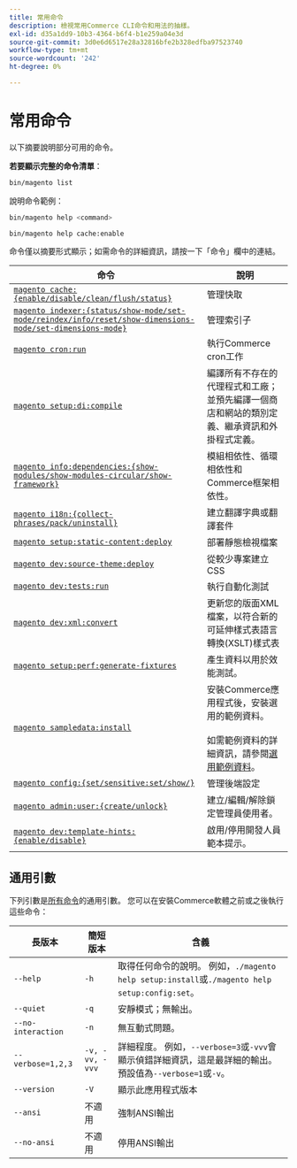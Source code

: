 ```yaml
---
title: 常用命令
description: 檢視常用Commerce CLI命令和用法的抽樣。
exl-id: d35a1dd9-10b3-4364-b6f4-b1e259a04e3d
source-git-commit: 3d0e6d6517e28a32816bfe2b328edfba97523740
workflow-type: tm+mt
source-wordcount: '242'
ht-degree: 0%

---
```


# 常用命令

以下摘要說明部分可用的命令。

**若要顯示完整的命令清單**：

```bash
bin/magento list
```

說明命令範例：

```bash
bin/magento help <command>
```

```bash
bin/magento help cache:enable
```

命令僅以摘要形式顯示；如需命令的詳細資訊，請按一下「命令」欄中的連結。

| 命令 | 說明 |
|--- |--- |
| [`magento cache:{enable/disable/clean/flush/status}`](../cli/manage-cache.md) | 管理快取 |
| [`magento indexer:{status/show-mode/set-mode/reindex/info/reset/show-dimensions-mode/set-dimensions-mode}`](../cli/manage-indexers.md) | 管理索引子 |
| [`magento cron:run`](../cli/configure-cron-jobs.md) | 執行Commerce cron工作 |
| [`magento setup:di:compile`](../cli/code-compiler.md) | 編譯所有不存在的代理程式和工廠；並預先編譯一個商店和網站的類別定義、繼承資訊和外掛程式定義。 |
| [`magento info:dependencies:{show-modules/show-modules-circular/show-framework}`](../cli/dependency-reports.md) | 模組相依性、循環相依性和Commerce框架相依性。 |
| [`magento i18n:{collect-phrases/pack/uninstall}`](../cli/localization.md) | 建立翻譯字典或翻譯套件 |
| [`magento setup:static-content:deploy`](../cli/static-view-file-deployment.md) | 部署靜態檢視檔案 |
| [`magento dev:source-theme:deploy`](../cli/create-symlinks.md) | 從較少專案建立CSS |
| [`magento dev:tests:run`](../cli/unit-tests.md) | 執行自動化測試 |
| [`magento dev:xml:convert`](../cli/convert-layout-files.md) | 更新您的版面XML檔案，以符合新的可延伸樣式表語言轉換(XSLT)樣式表 |
| [`magento setup:perf:generate-fixtures`](../cli/generate-data.md) | 產生資料以用於效能測試。 |
| [`magento sampledata:install`](../../installation/sample-data/overview.md) | 安裝Commerce應用程式後，安裝選用的範例資料。<br><br>如需範例資料的詳細資訊，請參閱[選用範例資料](../../installation/sample-data/overview.md)。 |
| [`magento config:{set/sensitive:set/show/}`](../cli/set-configuration-values.md) | 管理後端設定 |
| [`magento admin:user:{create/unlock}`](../../installation/tutorials/admin.md#create-edit-or-unloack-an-administrator-account) | 建立/編輯/解除鎖定管理員使用者。 |
| [`magento dev:template-hints:{enable/disable}`](https://developer.adobe.com/commerce/frontend-core/guide/themes/debug/) | 啟用/停用開發人員範本提示。 |

## 通用引數

下列引數是[所有命令](/help/tools/reference/commerce-on-premises.md)的通用引數。 您可以在安裝Commerce軟體之前或之後執行這些命令：

| 長版本 | 簡短版本 | 含義 |
|--- |--- |--- |
| `--help` | `-h` | 取得任何命令的說明。 例如，`./magento help setup:install`或`./magento help setup:config:set`。 |
| `--quiet` | `-q` | 安靜模式；無輸出。 |
| `--no-interaction` | `-n` | 無互動式問題。 |
| `--verbose=1,2,3` | `-v, -vv, -vvv` | 詳細程度。 例如，`--verbose=3`或`-vvv`會顯示偵錯詳細資訊，這是最詳細的輸出。 預設值為`--verbose=1`或`-v`。 |
| `--version` | `-V` | 顯示此應用程式版本 |
| `--ansi` | 不適用 | 強制ANSI輸出 |
| `--no-ansi` | 不適用 | 停用ANSI輸出 |

